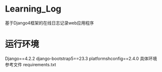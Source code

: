 # Learning_Log
基于Django4框架的在线日志记录web应用程序
# 运行环境
Django==4.2.2
django-bootstrap5==23.3
platformshconfig==2.4.0
具体环境参考文件 requirements.txt
